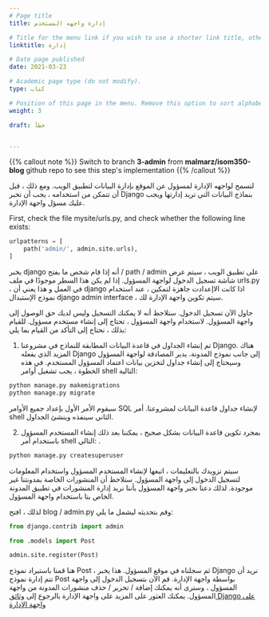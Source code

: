 ```yaml
---
# Page title
title: إدارة واجهه المستخدم

# Title for the menu link if you wish to use a shorter link title, otherwise remove this option.
linktitle: إدارة

# Date page published
date: 2021-03-23

# Academic page type (do not modify).
type: كتاب

# Position of this page in the menu. Remove this option to sort alphabetically.
weight: 3

draft: خطأ


---
```


{{% callout note %}}
Switch to branch **3-admin** from **malmarz/isom350-blog** github repo to see this step's implementation
{{% /callout %}}

لتسمح لواجهه الإدارة لمسؤول عن الموقع بإدارة البيانات لتطبيق الويب. ومع ذلك ، قبل أن تتمكن من استخدامه ، يجب أن تخبر Django بنماذج البيانات التي تريد إدارتها ويجب عليك مسؤل واجهة الإدارة.

First, check the file mysite/urls.py, and check whether the following line exists:
```python
urlpatterns = [
    path('admin/', admin.site.urls),    
]
```
 يخبر django أنه إذا قام شخص ما بفتح / path / admin على تطبيق الويب ، سيتم عرض شاشة تسجيل الدخول لواجهة المسؤول. إذا لم يكن هذا السطر موجودًا في ملف urls.py ، في العمل و هذا يعني أن django اذا كانت الاإعدادت جاهزة لتمكين  ، عند استخدام نموذج الإستبدال django admin interface ، سيتم تكوين واجهة الإدارة لك.

حاول الآن تسجيل الدخول. ستلاحظ أنه لا يمكنك التسجيل وليس لديك حق الوصول إلى واجهة المسؤول. لاستخدام واجهة المسؤول ، تحتاج إلى إنشاء مستخدم مسؤول. للقيام بذلك ، نحتاج إلى التأكد من القيام بما يلي:

1. تم إنشاء الجداول في قاعدة البيانات المطابقة للنماذج في مشروعنا Django. هناك المزيد الذي يفعله Django إلى جانب نموذج المدونة. يدير المصادقة لواجهة المسؤول وسيحتاج إلى إنشاء جداول لتخزين بيانات اعتماد المسؤول المستخدم. في هذه الخطوة ، يجب تشغيل أوامر shell التالية:

```bash
python manage.py makemigrations
python manage.py migrate
```

سيقوم الأمر الأول بإعداد جميع الأوامر SQL لإنشاء جداول قاعدة البيانات لمشروعنا. أمر shell الثاني سينفذه وينشئ الجداول.

2. بمجرد تكوين قاعدة البيانات بشكل صحيح ، يمكننا بعد ذلك إنشاء المستخدم المسؤول باستخدام أمر shell التالي:
. 
```bash
python manage.py createsuperuser

```
سيتم تزويدك بالتعليمات ، اتبعها لإنشاء المستخدم المسؤول واستخدام المعلومات لتسجيل الدخول إلى واجهة المسؤول. ستلاحظ أن المنشورات الخاصة بمدونتنا غير موجودة. لذلك دعنا نخبر واجهة المسؤول بأننا نريد إدارة المنشورات في تطبيق المدونة الخاص بنا باستخدام واجهة المسؤول.

لذلك ، افتح blog / admin.py وقم بتحديثه ليشمل ما يلي:

```python
from django.contrib import admin

from .models import Post

admin.site.register(Post)
```

هنا قمنا باستيراد نموذج Post ، ثم سجلناه في موقع المسؤول. هذا يخبر Django نريد أن تتم إدارة نموذج Post بواسطة واجهة الإدارة. قم الآن بتسجيل الدخول إلى واجهة المسؤول ، وسترى أنه يمكنك إضافة / تحرير / حذف منشورات المدونة من واجهة المسؤول.
يمكنك العثور على المزيد على واجهة الإدارة بالرجوع إلى
 [وثائق Django على واجهة الإدارة](https://docs.djangoproject.com/en/3.1/ref/contrib/admin/)
